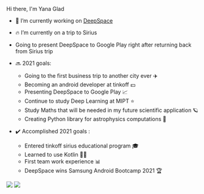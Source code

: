 Hi there, I'm Yana Glad

- 🚀 I’m currently working on [DeepSpace](https://github.com/BrightOS/NASA_Bootcamp)
- 🔥 I’m currently on a trip to Sirius
- Going to present DeepSpace to Google Play right after returning back from Sirius trip

- 🔜 2021 goals: 
  * Going to the first business trip to another city ever ✈️
  * Becoming an android developer at tinkoff 💵
  * Presenting DeepSpace to Google Play 📈
  * Continue to study Deep Learning at MIPT ⭐
  * Study Maths that will be needed in my future scientific application 🪐
  * Creating Python library for astrophysics computations 🌌

- ✔️ Accomplished 2021 goals : 
  * Entered tinkoff sirius educational program 🎓
  * Learned to use Kotlin 👨‍💻
  * First team work experience 📊
  * DeepSpace wins Samsung Android Bootcamp 2021 🏆


[<img src="https://sun9-73.userapi.com/impg/RrU_MJWRUtYCga7gNQ71janNPGSkSe11MhrM9A/ikkclIMqQ84.jpg?size=34x38&quality=96&sign=c78d010628b7ea344a014f227c2142d0&type=album" />](https://vk.com/yanaglad12) [<img src="https://sun9-74.userapi.com/impg/BwEt1fAevKprC2gYOnBeuwd_lpHCwwEzAIEXRQ/ZqWQZe_KizU.jpg?size=34x38&quality=96&sign=220131f85d12016dad23b1a88ad2b554&type=album" />](https://t.me/YanaGlad121)

<!--
**YanaGlad/YanaGlad** is a ✨ _special_ ✨ repository because its `README.md` (this file) appears on your GitHub profile.

Here are some ideas to get you started:

 
-->
